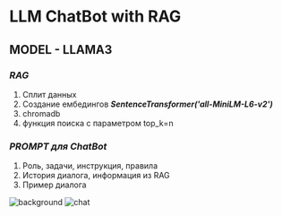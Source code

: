 # LLM ChatBot with RAG

## MODEL - LLAMA3
### ***RAG***
1. Сплит данных
2. Создание ембедингов ***_SentenceTransformer('all-MiniLM-L6-v2')_***
3. chromadb
4. функция поиска с параметром top_k=n
   
### ***PROMPT для ChatBot***
1. Роль, задачи, инструкция, правила
2. История диалога, информация из RAG
3. Пример диалога

   
![background](https://github.com/medwejonok/RAG_LLM_ChatBot/assets/112614413/2c0df9f4-08fb-4787-82de-f53491b90e84)
![chat](https://github.com/medwejonok/RAG_LLM_ChatBot/assets/112614413/c90392c5-c1ce-400e-82b7-38395f3603c7)

